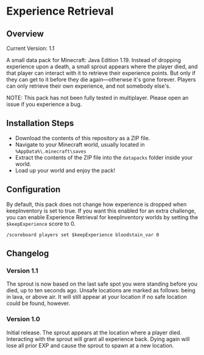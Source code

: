 # Experience Retrieval
## Overview
Current Version: 1.1

A small data pack for Minecraft: Java Edition 1.19. Instead of dropping experience upon a death, a small sprout appears where the player died, and that player can interact with it to retrieve their experience points. But only if they can get to it before they die again—otherwse it's gone forever. Players can only retrieve their own experience, and not somebody else's.

NOTE: This pack has not been fully tested in multiplayer. Please open an issue if you experience a bug.

## Installation Steps
- Download the contents of this repository as a ZIP file.
- Navigate to your Minecraft world, usually located in `%AppData%\.minecraft\saves`
- Extract the contents of the ZIP file into the `datapacks` folder inside your world.
- Load up your world and enjoy the pack!

## Configuration
By default, this pack does not change how experience is dropped when keepInventory is set to true. If you want this enabled for an extra challenge, you can enable Experience Retrieval for keepInventory worlds by setting the `$keepExperience` score to 0.
```
/scoreboard players set $keepExperience bloodstain_var 0
```

## Changelog
### Version 1.1
The sprout is now based on the last safe spot you were standing before you died, up to ten seconds ago. Unsafe locations are marked as follows: being in lava, or above air. It will still appear at your location if no safe location could be found, however.

### Version 1.0
Initial release. The sprout appears at the location where a player died. Interacting with the sprout will grant all experience back. Dying again will lose all prior EXP and cause the sprout to spawn at a new location.
